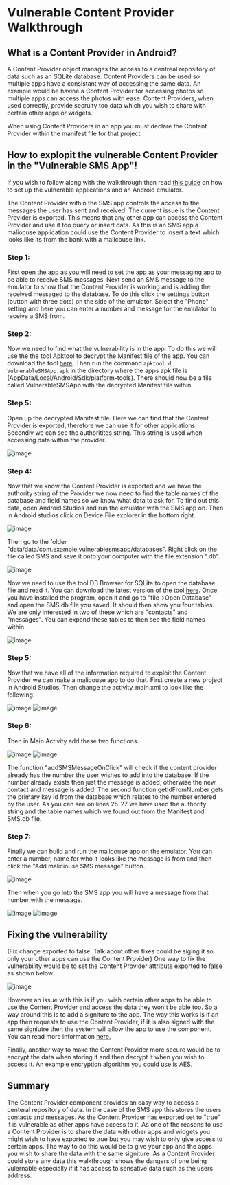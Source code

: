# Vulnerable Content Provider Walkthrough


## What is a Content Provider in Android?
A Content Provider object manages the access to a centreal repository of data such as an SQLite database. Content Providers can be used so multiple apps have a consistant way of accessing the same data. An example would be havine a Content Provider for accessing photos so multiple apps can access the photos with ease. Content Providers, when used correctly, provide secruity too data which you wish to share with certain other apps or widgets.


When using Content Providers in an app you must declare the Content Provider within the manifest file for that project.


## How to explopit the vulnerable Content Provider in the "Vulnerable SMS App"!
If you wish to follow along with the walkthrough then read [this guide](https://github.com/FraserGrandfield/VulnerableAndroidApplication/blob/main/Walkthroughs/SetUp.md) on how to set up the vulnerable applications and an Android emulator.

The Content Provider within the SMS app controls the access to the messages the user has sent and received. The current issue is the Content Provider is exported. This means that any other app can access the Content Provider and  use it too query or insert data. As this is an SMS app a maliocuse application could use the Content Provider to insert a text which looks like its from the bank with a malicouse link.


### Step 1:
First open the app as you will need to set the app as your messaging app to be able to receive SMS messages. Next send an SMS message to the emulator to show that the Content Provider is working and is adding the received messaged to the database. To do this click the settings button (button with three dots) on the side of the emulator. Select the "Phone" setting and here you can enter a number and message for the emulator to receive a SMS from.


### Step 2:
Now we need to find what the vulnerability is in the app. To do this we will use the the tool Apktool to decrypt the Manifest file of the app. You can download the tool [here](https://ibotpeaches.github.io/Apktool/install/). Then run the command `apktool d VulnerableSMSApp.apk` in the directory where the apps apk file is (AppData/Local/Android/Sdk/platform-tools). There should now be a file called VulnerableSMSApp with the decrypted Manifest file within.


### Step 5:
Open up the decrypted Manifest file. Here we can find that the Content Provider is exported, therefore we can use it for other applications. Secondly we can see the authoritites string. This string is used when accessing data within the provider.


![image](https://user-images.githubusercontent.com/45278231/111556258-0556b980-8782-11eb-9c9d-3fd30b569d2e.png)


### Step 4:
Now that we know the Content Provider is exported and we have the authority string of the Provider we now need to find the table names of the database and field names so we know what data to ask for. To find out this data, open Android Studios and run the emulator with the SMS app on. Then in Android studios click on Device File explorer in the bottom right.

![image](https://user-images.githubusercontent.com/45278231/111556476-a34a8400-8782-11eb-856f-09c8ad2c5066.png)


Then go to the folder "data/data/com.example.vulnerablesmsapp/databases". Right click on the file called SMS and save it onto your computer with the file extension ".db". 


![image](https://user-images.githubusercontent.com/45278231/111556613-e99fe300-8782-11eb-825e-aac9434fab71.png)


Now we need to use the tool DB Browser for SQLite to open the database file and read it. You can download the latest version of the tool [here](https://sqlitebrowser.org/blog/version-3-12-1-released/). Once you have installed the program, open it and go to "file->Open Database" and open the SMS.db file you saved. It should then show you four tables. We are only interested in two of these which are "contacts" and "messages". You can expand these tables to then see the field names within.


![image](https://user-images.githubusercontent.com/45278231/111556891-82366300-8783-11eb-91a3-fac6b9bef641.png)


### Step 5:
Now that we have all of the information required to exploit the Content Provider we can make a malicouse app to do that. First create a new project in Android Studios. Then change the activity_main.xml to look like the following.


![image](https://user-images.githubusercontent.com/45278231/111557726-240a7f80-8785-11eb-8437-a1c41d874a9f.png)
![image](https://user-images.githubusercontent.com/45278231/111557774-384e7c80-8785-11eb-86eb-25057db68f91.png)


### Step 6:
Then in Main Activity add these two functions.

![image](https://user-images.githubusercontent.com/45278231/111558532-d4c54e80-8786-11eb-9be5-eadce6629364.png)
![image](https://user-images.githubusercontent.com/45278231/111558415-9fb8fc00-8786-11eb-9ed2-0700975f18e6.png)


The function "addSMSMessageOnClick" will check if the content provider already has the number the user wishes to add into the database. If the number already exists then just the message is added, otherwise the new contact and message is added. The second function getIdFromNumber gets the primary key id from the database which relates to the number entered by the user. As you can see on lines 25-27 we have used the authority string and the table names which we found out from the Manifest and SMS.db file.


### Step 7:
Finally we can build and run the malicouse app on the emulator. You can enter a number, name for who it looks like the message is from and then click the "Add maliciouse SMS message" button.


![image](https://user-images.githubusercontent.com/45278231/111559385-510c6180-8788-11eb-8dcc-5dd5392ac9be.png)


Then when you go into the SMS app you will have a message from that number with the message.


![image](https://user-images.githubusercontent.com/45278231/111559440-6bded600-8788-11eb-87fe-ba20d49728e2.png)
![image](https://user-images.githubusercontent.com/45278231/111559455-7305e400-8788-11eb-9623-57a96fb8faba.png)


## Fixing the vulnerability
(Fix change exported to false. Talk about other fixes could be siging it so only your other apps can use the Content Provider)
One way to fix the vulnerability would be to set the Content Provider attribute exported to false as shown below.


![image](https://user-images.githubusercontent.com/45278231/111640611-41c2fd80-87f4-11eb-815e-3c75616ea2b3.png)


However an issue with this is if you wish certain other apps to be able to use the Content Provider and access the data they won't be able too. So a way around this is to add a signiture to the app. The way this works is if an app then requests to use the Content Provider, if it is also signed with the same signiutre then the system will allow the app to use the component. You can read more information [here.](http://blog.sqisland.com/2011/11/android-protect-contentprovider-with.html)


Finally, another way to make the Content Provider more secure would be to encrypt the data when storing it and then decrypt it when you wish to access it. An example encryption algorithm you could use is AES.

## Summary
The Content Provider component provides an easy way to access a centeral repository of data. In the case of the SMS app this stores the users contacts and messages. As the Content Provider has exported set to "true" it is vulnerable as other apps have access to it. As one of the reasons to use a Content Provider is to share the data with other apps and widgets you might wish to have exported to true but you may wish to only give access to certain apps. The way to do this would be to give your app and the apps you wish to share the data with the same signiture. As a Content Provider could store any data this walkthrough shows the dangers of one being vulernable especially if it has access to sensative data such as the users address.
